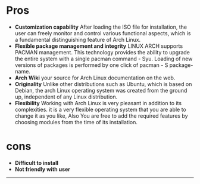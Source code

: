 # Pros
* **Customization capability**
      After loading the ISO file for installation, the user can freely monitor and control various functional aspects, which is a fundamental distinguishing feature of Arch Linux.
* **Flexible package management and integrity**
      LINUX ARCH supports PACMAN management. This technology provides the ability to upgrade the entire system with a single pacman command - Syu. Loading of new versions of packages is performed by one click of pacman - S package-name.
* **Arch Wiki**
      your source for Arch Linux documentation on the web.
* **Originality** 
      Unlike other distributions such as Ubuntu, which is based on Debian, the arch Linux operating system was created from the ground up, independent of any Linux distribution.
* **Flexibility**
      Working with Arch Linux is very pleasant in addition to its complexities. it is a very flexible operating system that you are able to change it as you like, Also You are free to add the required features by choosing modules from the time of its installation.     
# cons
* **Difficult to install**
* **Not friendly with user**
___